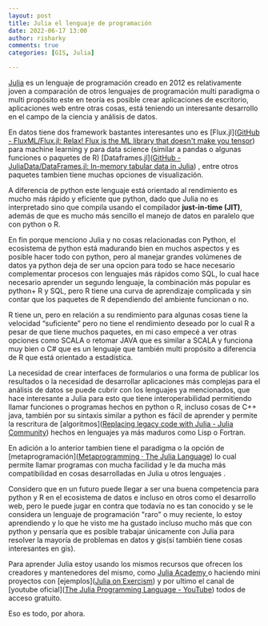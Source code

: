 ```yaml
---
layout: post
title: Julia el lenguaje de programación
date: 2022-06-17 13:00
author: risharky
comments: true
categories: [GIS, Julia]

---
```




[Julia](https://julialang.org/) es un lenguaje de programación creado en 2012 es relativamente joven a comparación de otros lenguajes de programación multi paradigma o multi propósito este en teoría es posible crear aplicaciones de escritorio, aplicaciones web entre otras cosas, está teniendo un interesante desarrollo en el campo de la ciencia y análisis de datos.

En datos tiene dos framework bastantes interesantes uno es [Flux.jl]([GitHub - FluxML/Flux.jl: Relax! Flux is the ML library that doesn&#39;t make you tensor](https://github.com/FluxML/Flux.jl))  para machine learning y para data science (similar a pandas o algunas funciones o paquetes de R)  [Dataframes.jl]([GitHub - JuliaData/DataFrames.jl: In-memory tabular data in Julia](https://github.com/JuliaData/DataFrames.jl)) , entre otros paquetes tambien tiene muchas opciones de visualización.

 A diferencia de python este lenguaje está orientado al rendimiento es mucho más rápido y eficiente que python, dado que Julia no es interpretado sino que compila usando el compilador **just-in-time (JIT)**, además de que es mucho más sencillo el manejo de datos en paralelo que con python o R.

En fin porque menciono Julia y no cosas relacionadas con Python, el ecosistema de python está madurando bien en muchos aspectos y es posible hacer todo con python, pero al manejar grandes volúmenes de datos ya python deja de ser una opcion para todo se hace necesario complementar procesos con lenguajes más rápidos como SQL, lo cual hace necesario aprender un segundo lenguaje, la combinación más popular es python+ R y SQL, pero R tiene una curva de aprendizaje complicada y sin contar que los paquetes de R dependiendo del ambiente funcionan o no.

R tiene un, pero en relación a su rendimiento para algunas cosas tiene la velocidad “suficiente” pero no tiene el rendimiento deseado por lo cual R a pesar de que tiene muchos paquetes, en mi caso empecé a ver otras opciones como SCALA o retomar JAVA que es similar a SCALA y funciona muy bien o C# que es un lenguaje que también multi propósito a diferencia de R que está orientado a estadística.

La necesidad de crear interfaces de formularios o una forma de publicar los resultados o la necesidad de desarrollar aplicaciones más complejas para el análisis de datos se puede cubrir con los lenguajes ya mencionados, que hace interesante a Julia para esto que tiene interoperabilidad permitiendo llamar funciones o programas hechos en python o R, incluso cosas de C++ java, también por su sintaxis similar a python es fácil de aprender y permite la rescritura de [algoritmos]([Replacing legacy code with Julia - Julia Community](https://forem.julialang.org/petrkryslucsd/replacing-legacy-code-with-julia-52ff)) hechos en lenguajes ya más maduros como Lisp o Fortran.

En adición a lo anterior tambien tiene el paradigma o la opción de [metaprogramación]([Metaprogramming · The Julia Language](https://docs.julialang.org/en/v1/manual/metaprogramming/)) lo cual permite llamar programas con mucha facilidad y le da mucha más compatibilidad en cosas desarrolladas en Julia u otros lenguajes . 

 Considero que en un futuro puede llegar a ser una buena competencia para python y R en el ecosistema de datos e incluso en otros como el desarrollo web, pero le puede jugar en contra que todavía no es tan conocido y se le considera un lenguaje de programación "raro" o muy reciente, lo estoy aprendiendo y lo que he visto me ha gustado incluso mucho más que con python y pensaría que es posible trabajar únicamente con Julia para resolver la mayoría de problemas en datos y gis(sí también tiene cosas interesantes en gis).

Para  aprender Julia estoy usando los mismos recursos que ofrecen los creadores y mantenedores del mismo, como [Julia Academy ]([JuliaAcademy](https://juliaacademy.com/courses)) o haciendo mini proyectos con [ejemplos]([Julia on Exercism](https://exercism.io/tracks/julia)) y por ultimo el canal de [youtube oficial]([The Julia Programming Language - YouTube](https://www.youtube.com/user/JuliaLanguage/playlists)) todos de acceso gratuito. 

Eso es todo, por ahora. 
